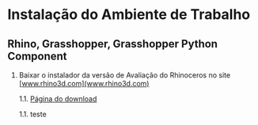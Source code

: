 # Instalação do Ambiente de Trabalho
## Rhino, Grasshopper, Grasshopper Python Component

1. Baixar o instalador da versão de Avaliação do Rhinoceros no site [www.rhino3d.com](www.rhino3d.com)

    1.1. [Página do download](www.rhino3d.com/download/rhino/5/latest)
    
    
      1.1. teste
